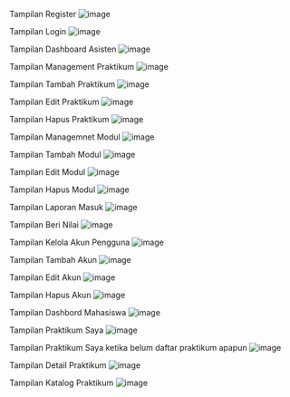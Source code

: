 Tampilan Register
![image](https://github.com/user-attachments/assets/bdabef80-b1c9-4960-90e9-ce86ce916335)

Tampilan Login
![image](https://github.com/user-attachments/assets/22318e3c-f93a-4e55-83f4-c36653357ae2)

Tampilan Dashboard Asisten
![image](https://github.com/user-attachments/assets/3030dfab-63f5-4db6-85aa-76a20a320479)

Tampilan Management Praktikum
![image](https://github.com/user-attachments/assets/268fa122-17ef-41d6-9972-4be5dd6a4884)

Tampilan Tambah Praktikum
![image](https://github.com/user-attachments/assets/7030888b-5040-4c17-9548-bab61e070282)

Tampilan Edit Praktikum
![image](https://github.com/user-attachments/assets/ca363db8-bf72-448e-aa32-500d24d3cea0)

Tampilan Hapus Praktikum
![image](https://github.com/user-attachments/assets/be757e14-1434-4735-90af-8410d1701980)

Tampilan Managemnet Modul
![image](https://github.com/user-attachments/assets/4a1654e2-8afd-4c72-9050-e2994ad0901f)

Tampilan Tambah Modul
![image](https://github.com/user-attachments/assets/59ebaf6f-a249-4ac6-9bf5-2a4bb7d42b0f)

Tampilan Edit Modul
![image](https://github.com/user-attachments/assets/d9d9a159-b3db-4e85-86e1-bb20aa4ffcb3)

Tampilan Hapus Modul
![image](https://github.com/user-attachments/assets/5b365af2-2cf4-4083-88c0-e45aed430a81)

Tampilan Laporan Masuk
![image](https://github.com/user-attachments/assets/c4f40392-1b97-4b71-9e64-8100fc89d1c5)

Tampilan Beri Nilai
![image](https://github.com/user-attachments/assets/46101b65-740b-47e7-b869-a0f351d571c9)

Tampilan Kelola Akun Pengguna
![image](https://github.com/user-attachments/assets/d89f7ab0-79ea-4df6-87d0-6ba884c5e48c)

Tampilan Tambah Akun
![image](https://github.com/user-attachments/assets/943a1cb9-3b7f-41d4-95bf-617a8e456098)

Tampilan Edit Akun
![image](https://github.com/user-attachments/assets/e11d32af-7640-4428-bc99-94d4354bb164)

Tampilan Hapus Akun
![image](https://github.com/user-attachments/assets/2a3df6f0-b5f8-413f-bbb0-f43363b14bd6)

Tampilan Dashbord Mahasiswa
![image](https://github.com/user-attachments/assets/4b4246ae-e520-4ac2-aa53-cd5fd5eb469d)

Tampilan Praktikum Saya
![image](https://github.com/user-attachments/assets/0c07391a-5ad8-40e8-9afe-3130611d6fcd)

Tampilan Praktikum Saya ketika belum daftar praktikum apapun
![image](https://github.com/user-attachments/assets/1e491abb-35c4-4584-82d4-443f677a7c1d)


Tampilan Detail Praktikum
![image](https://github.com/user-attachments/assets/2a7de17d-2b19-44c1-b286-b7d4d657f673)

Tampilan Katalog Praktikum
![image](https://github.com/user-attachments/assets/172a1b21-21cf-4c74-a7ca-31e36506e7b3)






